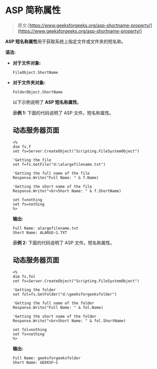 # ASP 简称属性

> 原文:[https://www.geeksforgeeks.org/asp-shortname-property/](https://www.geeksforgeeks.org/asp-shortname-property/)

**ASP 短名称属性**用于获取系统上指定文件或文件夹的短名称。

**语法:**

*   **对于文件对象:**

    ```
    FileObject.ShortName
    ```

*   **对于文件夹对象:**

    ```
    FolderObject.ShortName
    ```

    以下示例说明了 **ASP 短名称属性**。

    **示例 1:** 下面的代码说明了 ASP 文件。短名称属性。

    ## 动态服务器页面

    ```
    <%
    dim fs,f
    set fs=Server.CreateObject("Scripting.FileSystemObject")

    'Getting the file
    set f=fs.GetFile("d:\alargefilename.txt")

    'Getting the full name of the file
    Response.Write("Full Name: " & f.Name)

    'Getting the short name of the file
    Response.Write("<br>Short Name: " & f.ShortName)

    set f=nothing
    set fs=nothing
    %>
    ```

    **输出:**

    ```
    Full Name: alargefilename.txt
    Short Name: ALARGE~1.TXT
    ```

    **示例 2:** 下面的代码说明了 ASP 文件。短名称属性。

    ## 动态服务器页面

    ```
    <%
    dim fs,fol
    set fs=Server.CreateObject("Scripting.FileSystemObject")

    'Getting the folder
    set fol=fs.GetFolder("d:\geeksforgeeksfolder")

    'Getting the full name of the folder
    Response.Write("Full Name: " & fol.Name)

    'Getting the short name of the folder
    Response.Write("<br>Short Name: " & fol.ShortName)

    set fol=nothing
    set fs=nothing
    %>
    ```

    **输出:**

    ```
    Full Name: geeksforgeeksfolder
    Short Name: GEEKSF~1
    ```